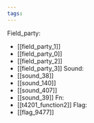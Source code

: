 ```yaml
---
tags:
---
```

Field_party:
- [[field_party_1]]
- [[field_party_0]]
- [[field_party_2]]
- [[field_party_3]]
Sound:
- [[sound_38]]
- [[sound_140]]
- [[sound_407]]
- [[sound_39]]
Fn:
- [[t4201_function2]]
Flag:
- [[flag_9477]]
